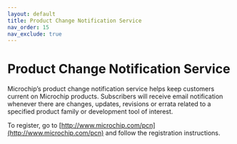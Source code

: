 ```yaml
---
layout: default
title: Product Change Notification Service
nav_order: 15
nav_exclude: true
---
```


# Product Change Notification Service

Microchip’s product change notification service helps keep customers current on Microchip products. Subscribers will receive email notification whenever there are changes, updates, revisions or errata related to a specified product family or development tool of interest.

To register, go to [http://www.microchip.com/pcn](http://www.microchip.com/pcn) and follow the registration instructions.

